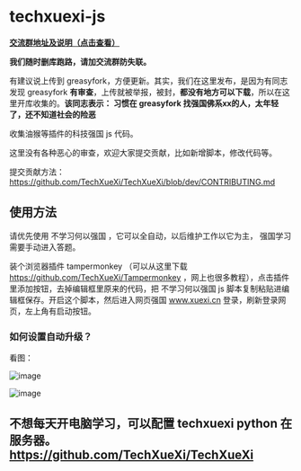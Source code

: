 # techxuexi-js

**[交流群地址及说明（点击查看）](https://github.com/TechXueXi/TechXueXi/issues/14)**

**我们随时删库跑路，请加交流群防失联。**

有建议说上传到 greasyfork，方便更新。其实，我们在这里发布，是因为有同志发现 greasyfork **有审查**，上传就被举报，被封，**都没有地方可以下载**，所以在这里开库收集的。**该同志表示： 习惯在 greasyfork 找强国佛系xx的人，太年轻了，还不知道社会的险恶**

收集油猴等插件的科技强国 js 代码。

这里没有各种恶心的审查，欢迎大家提交贡献，比如新增脚本，修改代码等。

提交贡献方法： https://github.com/TechXueXi/TechXueXi/blob/dev/CONTRIBUTING.md

## 使用方法

请优先使用 不学习何以强国 ，它可以全自动，以后维护工作以它为主， 强国学习 需要手动进入答题。

装个浏览器插件 tampermonkey （可以从这里下载 https://github.com/TechXueXi/Tampermonkey ，网上也很多教程），点击插件里添加按钮，去掉编辑框里原来的代码，把 不学习何以强国 js 脚本复制粘贴进编辑框保存。开启这个脚本，然后进入网页强国 www.xuexi.cn 登录，刷新登录网页，左上角有启动按钮。

### 如何设置自动升级？

看图：

![image](https://user-images.githubusercontent.com/86897692/149704031-d69cc183-ff29-40a0-94d4-a74f1d2a0edc.png)

![image](https://user-images.githubusercontent.com/86897692/149704044-2fb0c908-c312-42a1-9b14-1a71411b54fe.png)


## 不想每天开电脑学习，可以配置 techxuexi python 在服务器。  https://github.com/TechXueXi/TechXueXi

